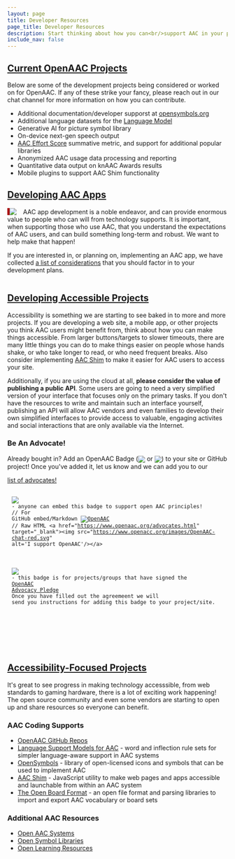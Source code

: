 ```yaml
---
layout: page
title: Developer Resources
page_title: Developer Resources
description: Start thinking about how you can<br/>support AAC in your projects
include_nav: false
---
```

<style>
  h2 {
    text-decoration: underline;
  }
  code {
    white-space: pre-line;
    display: block;
    padding: 15px 10px;
  }
</style>
<h2>Current OpenAAC Projects</h2>
Below are some of the development projects being considered or worked on for OpenAAC. If any of these strike your fancy, please reach out in our chat channel for more information on how you can contribute.

- Additional documentation/developer supporst at <a href="https://opensymbols.org">opensymbols.org</a>
- Additional language datasets for the <a href="https://tools.openaac.org/inflections/inflections.html">Language Model</a>
- Generative AI for picture symbol library
- On-device next-gen speech output
- <a href="https://docs.google.com/document/d/1ZJAt1JkpXcHgazEkWMFxxD_l117eD21p1uEFLMqjrjA/edit?usp=sharing">AAC Effort Score</a> summative metric, and support for additional popular libraries
- Anonymized AAC usage data processing and reporting
- Quantitative data output on knAAC Awards results
- Mobile plugins to support AAC Shim functionality

<h2>Developing AAC Apps</h2>
<a href="/considerations"><img src="/images/considerations.png" style='max-width: 300px; border-left: 5px solid #a00; float: left; margin-right: 15px;'/></a>
<p>
  AAC app development is a noble endeavor, and can provide enormous value
  to people who can will from technology supports. It is important, when
  supporting those who use AAC, that you understand the expectations of
  AAC users, and can build something long-term and robust. We want to
  help make that happen!
</p>
<p>
  If you are interested in, or planning on, implementing an AAC app,
  we have collected <a href="/considerations">a list of considerations</a>
  that you should factor in to your development plans. 
</p>
<div style='clear: left;'></div>


<h2>Developing Accessible Projects</h2>
<p>
  Accessibility is something we are starting to see baked
  in to more and more projects. If you are developing a 
  web site, a mobile app, or other projects you think
  AAC users might benefit from, think about how you can
  make things accessible. From larger buttons/targets
  to slower timeouts, there are many little things you
  can do to make things easier on people whose hands shake,
  or who take longer to read, or who need frequent breaks.
  Also consider implementing <a href="https://tools.openaac.org">AAC Shim</a>
  to make it easier for AAC users to access your site.
</p>
<p>
  <a name="advocate"></a>
  Additionally, if you are using the cloud at all, 
  <b>please consider the value of publishing a public API</b>.
  Some users are going to need a very simplified version of
  your interface that focuses only on the primary tasks.
  If you don't have the resources to write and maintain such
  an interface yourself, publishing an API will allow
  AAC vendors and even families to develop their own 
  simplified interfaces to provide access to valuable,
  engaging activites and social interactions that are only
  available via the Internet.
</p>

<h3>Be An Advocate!</h3>
  <p>Already bought in? Add an OpenAAC Badge (<img src="/images/OpenAAC-chat-red.svg" style='vertical-align: middle;'/> or <img src="/images/OpenAAC-advocate-blue.svg" style='vertical-align: middle;'/>)
  to your site or GitHub project! Once you've added it, let
  us know and we can add you to our 

  <a href="/advocates.html">list of advocates!</a></p>
  
  <code><img src="/images/OpenAAC-chat-red.svg" style='vertical-align: middle;'/> - anyone can embed this badge to support open AAC principles!<br/>// For GitHub embed/Markdown
  [![OpenAAC](https://www.openaac.org/images/OpenAAC-chat-red.svg)](https://www.openaac.org/advocates.html)
  <br/>// Raw HTML
  &lt;a href="https://www.openaac.org/advocates.html" target="_blank"&gt;&lt;img src="https://www.openacc.org/images/OpenAAC-chat-red.svg" alt='I support OpenAAC'/&gt;&lt;/a&gt;
  </code>
  <br/>
  <code><img src="/images/OpenAAC-advocate-blue.svg" style='vertical-align: middle;'/> - this badge is for projects/groups that have signed the <a href="https://docs.google.com/forms/d/e/1FAIpQLSc05iowVgztxwFo0_KxA0jdQbeVn82MxlV-0-i-YUtOfZkSxg/viewform?usp=sf_link">OpenAAC Advocacy Pledge</a>
  <br/>Once you have filled out the agreemeent we will send you instructions for adding this badge to your project/site.
  <!--[![OpenAAC](https://www.openaac.org/images//OpenAAC-advocate-blue.svg)](https://www.openaac.org/advocates.html)
  <br/>// Raw HTML
  &lt;a href="https://www.openaac.org/advocates.html" target="_blank"&gt;&lt;img src="https://www.openacc.org/images/OpenAAC-advocate-blue.svg" alt='I am an OpenAAC Advocate!'/&gt;&lt;/a&gt;-->
  </code>

<h2>Accessibility-Focused Projects</h2>
<p>
  It's great to see progress in making technology accesssible,
  from web standards to gaming hardware, there is a lot of
  exciting work happening! The open source community and
  even some vendors are starting to open up and share
  resources so everyone can benefit.
</p>

<h3>AAC Coding Supports</h3>

<ul>
<li><a href="https://github.com/open-aac">OpenAAC GitHub Repos</a></li>
<li><a href="https://tools.openaac.org/inflections/inflections.html">Language Support Models for AAC</a> - word and inflection rule sets for simpler language-aware support in AAC systems</li>
<li><a href="https://www.opensymbols.org">OpenSymbols</a> - library of open-licensed icons and symbols that can be used to implement AAC</li>
<li><a href="https://tools.openaac.org">AAC Shim</a> - JavaScript utility to make web pages and apps accessible and launchable from within an AAC system</li>
<li><a href="https://www.openboardformat.org">The Open Board Format</a> - an open file format and parsing libraries to import and export AAC vocabulary or board sets</li>
</ul>

<h3>Additional AAC Resources</h3>

<ul>
  <li><a href="aac.html">Open AAC Systems</a></li>
  <li><a href="symbols.html">Open Symbol Libraries</a></li>
  <li><a href="learning.html">Open Learning Resources</a></li>
</ul>